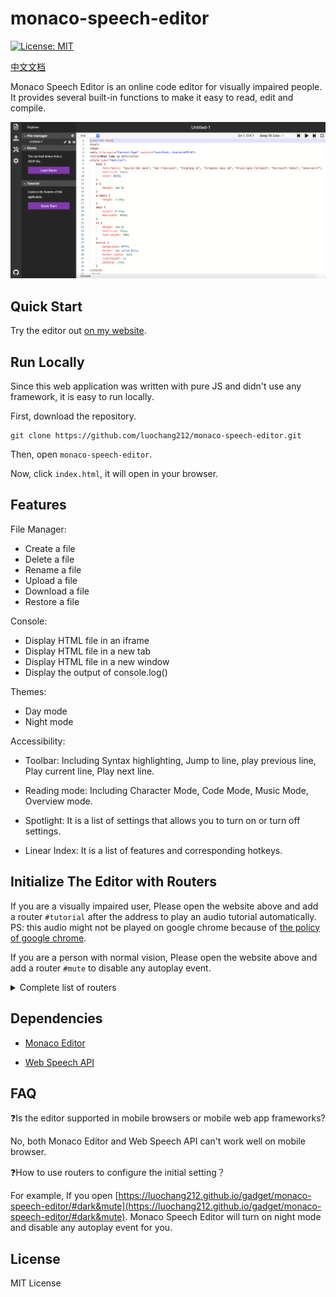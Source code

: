 # monaco-speech-editor

[![License: MIT](https://img.shields.io/badge/License-MIT-yellow.svg)](https://opensource.org/licenses/MIT)

[中文文档](https://github.com/luochang212/monaco-speech-editor/tree/master/docs)

Monaco Speech Editor is an online code editor for visually impaired people. It provides several built-in functions to make it easy to read, edit and compile. 

![](./images/open-sidebar.png)

## Quick Start

Try the editor out [on my website]( https://luochang212.github.io/gadget/monaco-speech-editor/).

## Run Locally

Since this web application was written with pure JS and didn't use any framework, it is easy to run locally.

First, download the repository.

```
git clone https://github.com/luochang212/monaco-speech-editor.git
```

Then, open `monaco-speech-editor`.

Now, click `index.html`, it will open in your browser.

## Features

File Manager:

- Create a file
- Delete a file
- Rename a file
- Upload a file
- Download a file
- Restore a file

Console:

- Display HTML file in an iframe
- Display HTML file in a new tab
- Display HTML file in a new window
- Display the output of console.log()

Themes:

- Day mode
- Night mode

Accessibility:

- Toolbar: Including Syntax highlighting, Jump to line, play previous line, Play current line, Play next line.

- Reading mode: Including Character Mode, Code Mode, Music Mode, Overview mode.

- Spotlight: It is a list of settings that allows you to turn on or turn off settings.

- Linear Index: It is a list of features and corresponding hotkeys.

## Initialize The Editor with Routers

If you are a visually impaired user, Please open the website above and add a router `#tutorial` after the address to play an audio tutorial automatically. PS: this audio might not be played on google chrome because of [the policy of google chrome](https://www.chromestatus.com/feature/5687444770914304).

If you are a person with normal vision, Please open the website above and add a router `#mute` to disable any autoplay event.

<details>
<summary>Complete list of routers</summary>

| Router          | Setting                                           |
| --------------- | ------------------------------------------------- |
| #load-demo      | Load demo                                         |
| #dark           | Turn on night mode                                |
| #full-screen    | Full screen                                       |
| #run            | Open console bar                                  |
| #tutorial       | Play audio tutorial                               |
| #spotlight      | Turn on spotlight                                 |
| #linear-index   | Turn on linear index                              |
| #character-mode | Trun on character mode                            |
| #code-mode      | Turn on code mode                                 |
| #overview-mode  | Turn on overview mode                             |
| #voice-feedback | Turn on voice feedback                            |
| #voice-cue      | Turn on voice cue                                 |
| #mute           | Disable any autoplay event                        |
| #dark&run       | Turn on night mode and console bar                |
| #dark&mute      | Turn on night mode and disable any autoplay event |

</details>


## Dependencies

- [Monaco Editor](https://github.com/microsoft/monaco-editor)

- [Web Speech API](https://w3c.github.io/speech-api/)

## FAQ

❓Is the editor supported in mobile browsers or mobile web app frameworks?

No, both Monaco Editor and Web Speech API can't work well on mobile browser.

❓How to use routers to configure the initial setting？

For example, If you open [https://luochang212.github.io/gadget/monaco-speech-editor/#dark&mute](https://luochang212.github.io/gadget/monaco-speech-editor/#dark&mute). Monaco Speech Editor will turn on night mode and disable any autoplay event for you.

## License

MIT License
